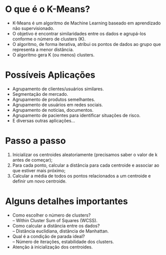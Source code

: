 # O que é o K-Means?

* K-Means é um algoritmo de Machine Learning baseado em aprendizado não supervisionado.<br/>
* O objetivo é encontrar similaridades entre os dados e agrupá-los conforme o número de clusters (K).<br/>
* O algoritmo, de forma iterativa, atribui os pontos de dados ao grupo que representa a menor distância.<br/>
* O algoritmo gera K (ou menos) clusters.

# Possíveis Aplicações

* Agrupamento de clientes/usuários similares.<br/>
* Segmentação de mercado.<br/>
* Agrupamento de produtos semelhantes.<br/>
* Agrupamento de usuários em redes sociais.<br/>
* Agrupamento de notícias, documentos.<br/>
* Agrupamento de pacientes para identificar situações de risco.<br/>
* E diversas outras aplicações...

# Passo a passo

1. Inicializar os centroides aleatoriamente (precisamos saber o valor de k antes de começar);<br/>
2. Para cada ponto, calcular a distância para cada centroide e associar ao que estiver mais próximo;<br/>
3. Calcular a média de todos os pontos relacionados a um centroide e definir um novo centroide.

# Alguns detalhes importantes

* Como escolher o número de clusters?<br/>
– Within Cluster Sum of Squares (WCSS).<br/>
* Como calcular a distância entre os dados?<br/>
– Distância euclidiana, distância de Manhattan.<br/>
* Qual é a condição de parada ideal?<br/>
– Número de iterações, estabilidade dos clusters.<br/>
* Atenção à inicialização dos centroides.
